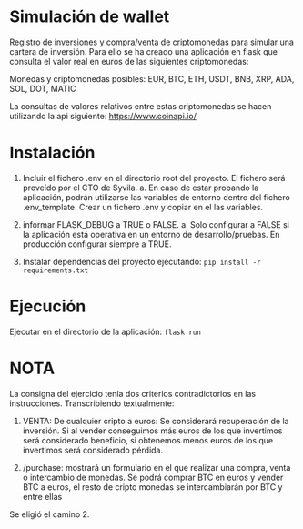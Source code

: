 # Simulación de wallet 
Registro de inversiones y compra/venta de criptomonedas para simular una cartera de inversión. Para ello se ha creado una aplicación en flask que consulta el valor real en euros de las siguientes criptomonedas:

Monedas y criptomonedas posibles:
EUR, BTC,
ETH, USDT,
BNB, XRP,
ADA, SOL,
DOT, MATIC

La consultas de valores relativos entre estas criptomonedas se hacen utilizando la api siguiente:
https://www.coinapi.io/

# Instalación
1. Incluir el fichero .env en el directorio root del proyecto. El fichero será proveído por el CTO de Syvila. 
    a. En caso de estar probando la aplicación, podrán utilizarse las variables de entorno dentro del fichero .env_template. Crear un fichero .env y copiar en el las variables.

2. informar FLASK_DEBUG a TRUE o FALSE. 
    a. Solo configurar a FALSE si la aplicación está operativa en un entorno de desarrollo/pruebas. En producción configurar siempre a TRUE.

2. Instalar dependencias del proyecto ejecutando:
`pip install -r requirements.txt`

# Ejecución
Ejecutar en el directorio de la aplicación:
`flask run`

# NOTA
La consigna del ejercicio tenía dos criterios contradictorios en las instrucciones. Transcribiendo textualmente:

1. VENTA: De cualquier cripto a euros: Se considerará recuperación de la inversión. Si
al vender conseguimos más euros de los que invertimos será considerado beneficio,
si obtenemos menos euros de los que invertimos será considerado pérdida.

2. /purchase: mostrará un formulario en el que realizar una compra, venta o
intercambio de monedas. Se podrá comprar BTC en euros y vender BTC a euros, el
resto de cripto monedas se intercambiarán por BTC y entre ellas

Se eligió el camino 2.